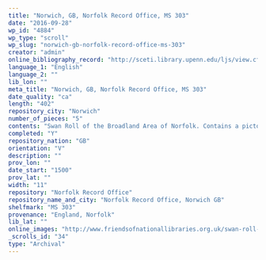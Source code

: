 ```yaml
---
title: "Norwich, GB, Norfolk Record Office, MS 303"
date: "2016-09-28"
wp_id: "4884"
wp_type: "scroll"
wp_slug: "norwich-gb-norfolk-record-office-ms-303"
creator: "admin"
online_bibliography_record: "http://sceti.library.upenn.edu/ljs/view.cfm?option=view&MANID=ljs303"
language_1: "English"
language_2: ""
lib_lon: ""
meta_title: "Norwich, GB, Norfolk Record Office, MS 303"
date_quality: "ca"
length: "402"
repository_city: "Norwich"
number_of_pieces: "5"
contents: "Swan Roll of the Broadland Area of Norfolk. Contains a pictorial register of swan owners' marks for an area that includes the Norfolk Broads and the rivers Wensum, Yare and Waveney."
completed: "Y"
repository_nation: "GB"
orientation: "V"
description: ""
prov_lon: ""
date_start: "1500"
prov_lat: ""
width: "11"
repository: "Norfolk Record Office"
repository_name_and_city: "Norfolk Record Office, Norwich GB"
shelfmark: "MS 303"
provenance: "England, Norfolk"
lib_lat: ""
online_images: "http://www.friendsofnationallibraries.org.uk/swan-roll-broadland-area-norfolk"
_scrolls_id: "34"
type: "Archival"
---
```



